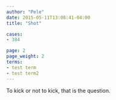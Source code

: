 ```yaml
---
author: "Pele"
date: 2015-05-11T13:08:41-04:00
title: "Shot"

cases: 
- 384 

page: 2
page_weight: 2
terms:
- test term
- test term2
---
```


To kick or not to kick, that is the question.




